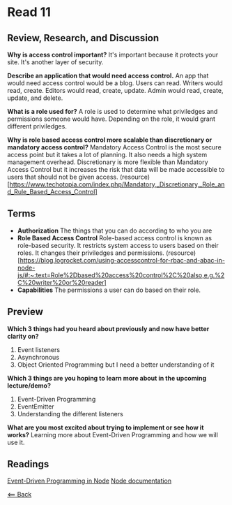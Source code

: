 # Read 11

## Review, Research, and Discussion

**Why is access control important?** It's important because it protects your site. It's another layer of security.

**Describe an application that would need access control.** An app that would need access control would be a blog. Users can read. Writers would read, create. Editors would read, create, update. Admin would read, create, update, and delete.

**What is a role used for?** A role is used to determine what priviledges and permissions someone would have. Depending on the role, it would grant different priviledges.

**Why is role based access control more scalable than discretionary or mandatory access control?** Mandatory Access Control is the most secure access point but it takes a lot of planning. It also needs a high system management overhead. Discretionary is more flexible than Mandatory Access Control but it increases the risk that data will be made accessible to users that should not be given access. (resource)[https://www.techotopia.com/index.php/Mandatory,_Discretionary,_Role_and_Rule_Based_Access_Control]

## Terms

- **Authorization** The things that you can do according to who you are
- **Role Based Access Control** Role-based access control is known as role-based security. It restricts system access to users based on their roles. It changes their priviledges and permissions. (resource)[https://blog.logrocket.com/using-accesscontrol-for-rbac-and-abac-in-node-js/#:~:text=Role%2Dbased%20access%20control%2C%20also,e.g.%2C%20writer%20or%20reader]
- **Capabilities** The permissions a user can do based on their role.

## Preview

**Which 3 things had you heard about previously and now have better clarity on?**
1. Event listeners
1. Asynchronous
1. Object Oriented Programming but I need a better understanding of it

**Which 3 things are you hoping to learn more about in the upcoming lecture/demo?**
1. Event-Driven Programming
1. EventEmitter
1. Understanding the different listeners

**What are you most excited about trying to implement or see how it works?** Learning more about Event-Driven Programming and how we will use it.

## Readings
[Event-Driven Programming in Node](https://www.digitalocean.com/community/tutorials/nodejs-event-driven-programming)
[Node documentation](https://nodejs.org/api/events.html)

[<== Back](https://simoneodegard.github.io/reading-notes/)